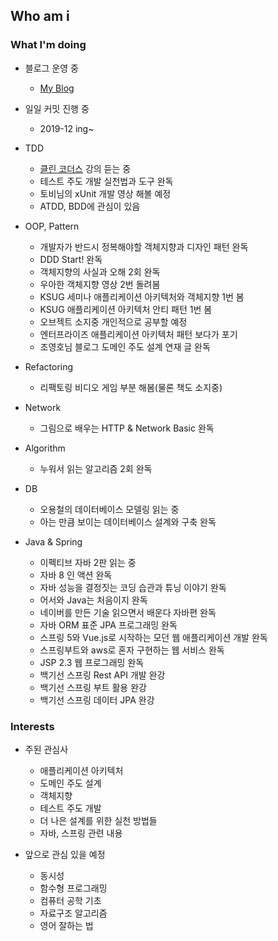 ## Who am i

### What I'm doing

- 블로그 운영 중
  - [My Blog](https://medium.com/msolo021015)
  
- 일일 커밋 진행 중
  - 2019-12 ing~

- TDD
  - [클린 코더스](https://www.youtube.com/user/codetemplate/videos) 강의 듣는 중
  - 테스트 주도 개발 실천법과 도구 완독
  - 토비님의 xUnit 개발 영상 해볼 예정
  - ATDD, BDD에 관심이 있음

- OOP, Pattern
  - 개발자가 반드시 정복해야할 객체지향과 디자인 패턴 완독
  - DDD Start! 완독
  - 객체지향의 사실과 오해 2회 완독
  - 우아한 객체지향 영상 2번 돌려봄
  - KSUG 세미나 애플리케이션 아키텍처와 객체지향 1번 봄
  - KSUG 애플리케이션 아키텍처 안티 패턴 1번 봄
  - 오브젝트 소지중 개인적으로 공부할 예정
  - 엔터프라이즈 애플리케이션 아키텍처 패턴 보다가 포기
  - 조영호님 블로그 도메인 주도 설계 연재 글 완독
  
- Refactoring
  - 리팩토링 비디오 게임 부분 해봄(물론 책도 소지중)
  
- Network
  - 그림으로 배우는 HTTP & Network Basic 완독
  
- Algorithm
  - 누워서 읽는 알고리즘 2회 완독
  
- DB
  - 오용철의 데이터베이스 모델링 읽는 중
  - 아는 만큼 보이는 데이터베이스 설계와 구축 완독
  
- Java & Spring
  - 이펙티브 자바 2판 읽는 중
  - 자바 8 인 액션 완독
  - 자바 성능을 결정짓는 코딩 습관과 튜닝 이야기 완독
  - 어서와 Java는 처음이지 완독
  - 네이버를 만든 기술 읽으면서 배운다 자바편 완독
  - 자바 ORM 표준 JPA 프로그래밍 완독
  - 스프링 5와 Vue.js로 시작하는 모던 웹 애플리케이션 개발 완독
  - 스프링부트와 aws로 혼자 구현하는 웹 서비스 완독
  - JSP 2.3 웹 프로그래밍 완독
  - 백기선 스프링 Rest API 개발 완강
  - 백기선 스프링 부트 활용 완강
  - 백기선 스프링 데이터 JPA 완강
  
### Interests

- 주된 관심사
  - 애플리케이션 아키텍처
  - 도메인 주도 설계
  - 객체지향 
  - 테스트 주도 개발
  - 더 나은 설계를 위한 실천 방법들
  - 자바, 스프링 관련 내용

- 앞으로 관심 있을 예정
  - 동시성
  - 함수형 프로그래밍
  - 컴퓨터 공학 기초
  - 자료구조 알고리즘
  - 영어 잘하는 법